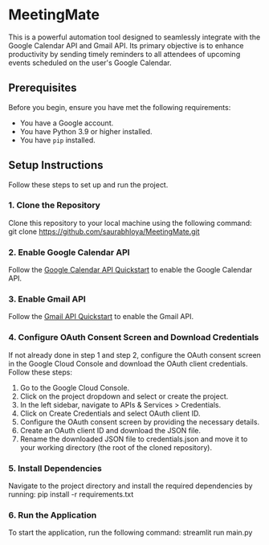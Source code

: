 # MeetingMate

This is a powerful automation tool designed to seamlessly integrate with the Google Calendar API and Gmail API. Its primary objective is to enhance productivity by sending timely reminders to all attendees of upcoming events scheduled on the user's Google Calendar.

## Prerequisites

Before you begin, ensure you have met the following requirements:

- You have a Google account.
- You have Python 3.9 or higher installed.
- You have `pip` installed.

## Setup Instructions

Follow these steps to set up and run the project.

### 1. Clone the Repository

Clone this repository to your local machine using the following command: git clone https://github.com/saurabhloya/MeetingMate.git

### 2. Enable Google Calendar API

Follow the [Google Calendar API Quickstart](https://developers.google.com/calendar/api/quickstart/python) to enable the Google Calendar API. 

### 3. Enable Gmail API

Follow the [Gmail API Quickstart](https://developers.google.com/gmail/api/quickstart/python) to enable the Gmail API.

### 4. Configure OAuth Consent Screen and Download Credentials
If not already done in step 1 and step 2, configure the OAuth consent screen in the Google Cloud Console and download the OAuth client credentials. Follow these steps:

1. Go to the Google Cloud Console.
2. Click on the project dropdown and select or create the project.
3. In the left sidebar, navigate to APIs & Services > Credentials.
4. Click on Create Credentials and select OAuth client ID.
5. Configure the OAuth consent screen by providing the necessary details.
6. Create an OAuth client ID and download the JSON file.
7. Rename the downloaded JSON file to credentials.json and move it to your working directory (the root of the cloned repository).

### 5. Install Dependencies
Navigate to the project directory and install the required dependencies by running: pip install -r requirements.txt

### 6. Run the Application
To start the application, run the following command: streamlit run main.py
